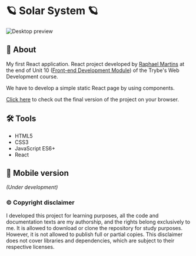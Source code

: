 # :ringed_planet: Solar System :ringed_planet:

![Desktop preview](./public/preview.gif)

## :page_with_curl: About

My first React application. React project developed by [Raphael Martins](https://www.linkedin.com/in/raphaelameidamartins/) at the end of Unit 10 ([Front-end Development Module](https://github.com/raphaelalmeidamartins/trybe_exercicios/tree/main/2_Desenvolvimento-Front-end)) of the Trybe's Web Development course.

We have to develop a simple static React page by using components.

[Click here](https://raphaelalmeidamartins.github.io/solar-system) to check out the final version of the project on your browser.

## :hammer_and_wrench: Tools

* HTML5
* CSS3
* JavaScript ES6+
* React

## :iphone: Mobile version

_(Under development)_

### :copyright: Copyright disclaimer

I developed this project for learning purposes, all the code and documentation texts are my authorship, and the rights belong exclusively to me. It is allowed to download or clone the repository for study purposes. However, it is not allowed to publish full or partial copies. This disclaimer does not cover libraries and dependencies, which are subject to their respective licenses.
